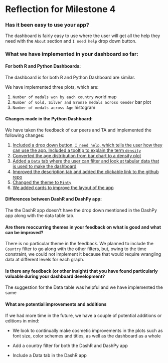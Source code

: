 # Reflection for Milestone 4

### Has it been easy to use your app?

The dashboard is fairly easy to use where the user will get all the help they need with the `About` section and `I need help` drop down button.

### What we have implemented in your dashboard so far:

#### For both R and Python Dashboards:

The dashboard is for both R and Python Dashboard are similar.

We have implemented three plots, which are:

1.  `Number of medals won by each country` world map
2.  `Number of Gold, Silver and Bronze medals across Gender` bar plot
3.  `Number of medals across Age` histogram

#### Changes made in the Python Dashboard:

We have taken the feedback of our peers and TA and implemented the following changes:

1.  [Included a drop down button, `I need help`, which tells the user how they can use the app. Included a tooltip to explain the term `density`](https://github.com/UBC-MDS/olympics_data_analysis/commit/de3f57cd7ee455bc99167816abf4f928ea31fa1f)
2.  [Converted the age distribution from bar chart to a density plot](https://github.com/UBC-MDS/olympics_data_analysis/commit/03dd216d05f3aae6a33bc5887e28afbb681774d5)
3.  [Added a `Data` tab where the user can filter and look at tabular data that is used to make the dashboard](https://github.com/UBC-MDS/olympics_data_analysis/commit/85e0160dfc09412b5edb17395e2ac54f0c7e70cb)
4.  [Improved the description tab and added the clickable link to the github repo](https://github.com/UBC-MDS/olympics_data_analysis/commit/de3f57cd7ee455bc99167816abf4f928ea31fa1f)
5.  [Changed the theme to `Minty`](https://github.com/UBC-MDS/olympics_data_analysis/commit/4ba94f8d3b24eca1e1acdec09f3a34877929c1e5)
6.  [We added cards to improve the layout of the app](https://github.com/UBC-MDS/olympics_data_analysis/commit/7e8b06a9e2222509d820a2704fe3b989bdac0c87)

#### Differences between DashR and DashPy app:

The the DashR app doesn't have the drop down mentioned in the DashPy app along with the data table tab.

#### Are there reoccurring themes in your feedback on what is good and what can be improved?

There is no particular theme in the feedback. We planned to include the `Country` filter to go along with the other filters, but, owing to the time constraint, we could not implement it because that would require wrangling data at different levels for each graph.

#### Is there any feedback (or other insight) that you have found particularly valuable during your dashboard development?

The suggestion for the Data table was helpful and we have implemented the same

#### What are potential improvements and additions

If we had more time in the future, we have a couple of potential additions or editions in mind:

-   We look to continually make cosmetic improvements in the plots such as font size, color schemes and titles, as well as the dashboard as a whole

-   Add a country filter for both the DashR and DashPy app

-   Include a Data tab in the DashR app
